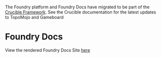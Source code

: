 The Foundry platform and Foundry Docs have migrated to be part of the [Crucible Framework](https://cmu-sei.github.io/crucible/). See the Crucible documentation for the latest updates to TopoMojo and Gameboard

# Foundry Docs

View the rendered Foundry Docs Site [here](https://cmu-sei.github.io/foundry-docs/)